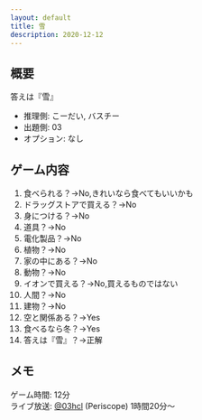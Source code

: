 ```yaml
---
layout: default
title: 雪
description: 2020-12-12
---
```


## 概要

答えは『雪』

- 推理側: こーだい, バスチー
- 出題側: 03
- オプション: なし

## ゲーム内容

1. 食べられる？→No,きれいなら食べてもいいかも
2. ドラッグストアで買える？→No
3. 身につける？→No
4. 道具？→No
5. 電化製品？→No
6. 植物？→No
7. 家の中にある？→No
8. 動物？→No
9. イオンで買える？→No,買えるものではない
10. 人間？→No
11. 建物？→No
12. 空と関係ある？→Yes
13. 食べるなら冬？→Yes
14. 答えは『雪』？→正解

## メモ

ゲーム時間: 12分  
ライブ放送: [@03hcl](https://www.periscope.tv/03hcl/) (Periscope) 1時間20分～
